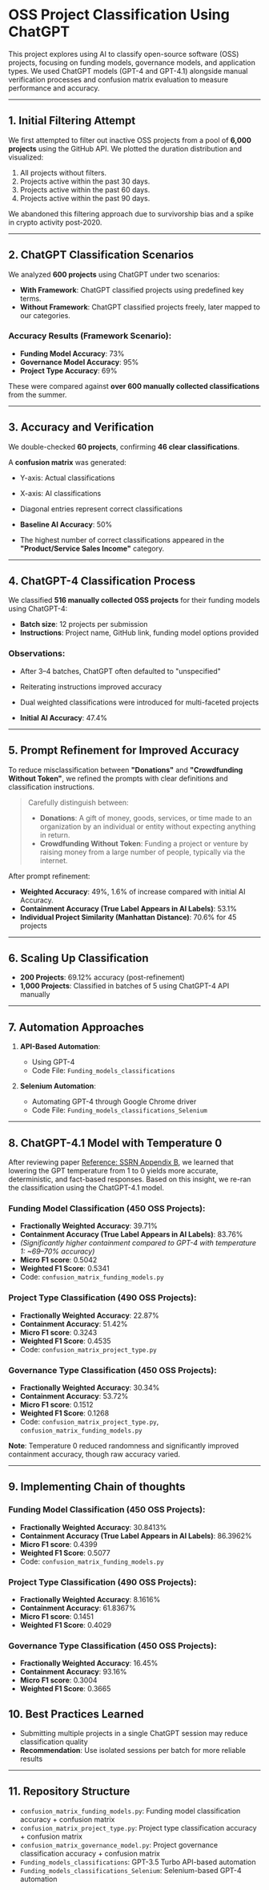 # OSS Project Classification Using ChatGPT

This project explores using AI to classify open-source software (OSS) projects, focusing on funding models, governance models, and application types. We used ChatGPT models (GPT-4 and GPT-4.1) alongside manual verification processes and confusion matrix evaluation to measure performance and accuracy.

---

## 1. Initial Filtering Attempt

We first attempted to filter out inactive OSS projects from a pool of **6,000 projects** using the GitHub API. We plotted the duration distribution and visualized:

1. All projects without filters.
2. Projects active within the past 30 days.
3. Projects active within the past 60 days.
4. Projects active within the past 90 days.

We abandoned this filtering approach due to survivorship bias and a spike in crypto activity post-2020.

---

## 2. ChatGPT Classification Scenarios

We analyzed **600 projects** using ChatGPT under two scenarios:

- **With Framework**: ChatGPT classified projects using predefined key terms.
- **Without Framework**: ChatGPT classified projects freely, later mapped to our categories.

### Accuracy Results (Framework Scenario):

- **Funding Model Accuracy**: 73%
- **Governance Model Accuracy**: 95%
- **Project Type Accuracy**: 69%

These were compared against **over 600 manually collected classifications** from the summer.

---

## 3. Accuracy and Verification

We double-checked **60 projects**, confirming **46 clear classifications**.

A **confusion matrix** was generated:
- Y-axis: Actual classifications
- X-axis: AI classifications
- Diagonal entries represent correct classifications

- **Baseline AI Accuracy**: 50%
- The highest number of correct classifications appeared in the **"Product/Service Sales Income"** category.

---

## 4. ChatGPT-4 Classification Process

We classified **516 manually collected OSS projects** for their funding models using ChatGPT-4:

- **Batch size**: 12 projects per submission
- **Instructions**: Project name, GitHub link, funding model options provided

### Observations:
- After 3–4 batches, ChatGPT often defaulted to "unspecified"
- Reiterating instructions improved accuracy
- Dual weighted classifications were introduced for multi-faceted projects

- **Initial AI Accuracy**: 47.4%

---

## 5. Prompt Refinement for Improved Accuracy

To reduce misclassification between **"Donations"** and **"Crowdfunding Without Token"**, we refined the prompts with clear definitions and classification instructions.

> Carefully distinguish between:  
> - **Donations**: A gift of money, goods, services, or time made to an organization by an individual or entity without expecting anything in return.
> - **Crowdfunding Without Token**: Funding a project or venture by raising money from a large number of people, typically via the internet.

After prompt refinement:
- **Weighted Accuracy**: 49%, 1.6% of increase compared with initial AI Accuracy. 
- **Containment Accuracy (True Label Appears in AI Labels)**: 53.1%
- **Individual Project Similarity (Manhattan Distance)**: 70.6% for 45 projects

---

## 6. Scaling Up Classification

- **200 Projects**: 69.12% accuracy (post-refinement)
- **1,000 Projects**: Classified in batches of 5 using ChatGPT-4 API manually

---

## 7. Automation Approaches

1. **API-Based Automation**:
   - Using GPT-4
   - Code File: `Funding_models_classifications`

2. **Selenium Automation**:
   - Automating GPT-4 through Google Chrome driver
   - Code File: `Funding_models_classifications_Selenium`

---

## 8. ChatGPT-4.1 Model with Temperature 0

After reviewing paper [Reference: SSRN Appendix B](https://papers.ssrn.com/sol3/papers.cfm?abstract_id=5054880), we learned that lowering the GPT temperature from 1 to 0 yields more accurate, deterministic, and fact-based responses. Based on this insight, we re-ran the classification using the ChatGPT-4.1 model.

### Funding Model Classification (450 OSS Projects):
- **Fractionally Weighted Accuracy**: 39.71%
- **Containment Accuracy (True Label Appears in AI Labels)**: 83.76%
- *(Significantly higher containment compared to GPT-4 with temperature 1: ~69–70% accuracy)*
- **Micro F1 score**: 0.5042
- **Weighted F1 Score**: 0.5341
- Code: `confusion_matrix_funding_models.py`

### Project Type Classification (490 OSS Projects):
- **Fractionally Weighted Accuracy**: 22.87%
- **Containment Accuracy**: 51.42%
- **Micro F1 score**: 0.3243
- **Weighted F1 Score**: 0.4535
- Code: `confusion_matrix_project_type.py`

### Governance Type Classification (450 OSS Projects):
- **Fractionally Weighted Accuracy**: 30.34%
- **Containment Accuracy**: 53.72%
- **Micro F1 score**: 0.1512
- **Weighted F1 Score**: 0.1268
- Code: `confusion_matrix_project_type.py`, `confusion_matrix_funding_models.py`

**Note**: Temperature 0 reduced randomness and significantly improved containment accuracy, though raw accuracy varied.

---
## 9. Implementing Chain of thoughts

### Funding Model Classification (450 OSS Projects):
- **Fractionally Weighted Accuracy**: 30.8413%
- **Containment Accuracy (True Label Appears in AI Labels)**: 86.3962%
- **Micro F1 score**: 0.4399
- **Weighted F1 Score**: 0.5077
- Code: `confusion_matrix_funding_models.py`

### Project Type Classification (490 OSS Projects):
- **Fractionally Weighted Accuracy**: 8.1616%
- **Containment Accuracy**: 61.8367%
- **Micro F1 score**: 0.1451
- **Weighted F1 Score**: 0.4029

### Governance Type Classification (450 OSS Projects):
- **Fractionally Weighted Accuracy**: 16.45%
- **Containment Accuracy**: 93.16%
- **Micro F1 score**: 0.3004
- **Weighted F1 Score**: 0.3665


## 10. Best Practices Learned

- Submitting multiple projects in a single ChatGPT session may reduce classification quality
-  **Recommendation**: Use isolated sessions per batch for more reliable results

---

## 11. Repository Structure

- `confusion_matrix_funding_models.py`: Funding model classification accuracy + confusion matrix
- `confusion_matrix_project_type.py`: Project type classification accuracy + confusion matrix
- `confusion_matrix_governance_model.py`: Project governance classification accuracy + confusion matrix
- `Funding_models_classifications`: GPT-3.5 Turbo API-based automation
- `Funding_models_classifications_Selenium`: Selenium-based GPT-4 automation



